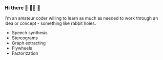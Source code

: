 ### Hi there 👋 👨‍🚀 🍩

I'm an amateur coder willing to learn as much as needed to work through an idea or concept - something like rabbit holes.
- Speech synthesis
- Stereograms
- Graph extracting
- Flywheels
- Factorization

<!--
**azmoc/azmoc** is a ✨ _special_ ✨ repository because its `README.md` (this file) appears on your GitHub profile.

Here are some ideas to get you started:

- 🔭 I’m currently working on ...
- 🌱 I’m currently learning ...
- 👯 I’m looking to collaborate on ...
- 🤔 I’m looking for help with ...
- 💬 Ask me about ...
- 📫 How to reach me: ...
- 😄 Pronouns: ...
- ⚡ Fun fact: ...
-->

